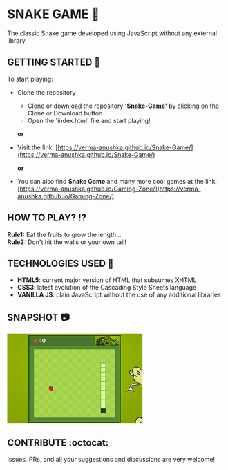 # SNAKE GAME :snake:
The classic Snake game developed using JavaScript without any external library.


## GETTING STARTED :pencil:
To start playing:
  - Clone the repository 
    - Clone or download the repository **'Snake-Game'** by clicking on the Clone or Download button
    - Open the 'index.html' file and start playing!
    
    **or**

  - Visit the link: [https://verma-anushka.github.io/Snake-Game/](https://verma-anushka.github.io/Snake-Game/)

    **or**
  
  - You can also find **Snake Game** and many more cool games at the link: 
    [https://verma-anushka.github.io/Gaming-Zone/](https://verma-anushka.github.io/Gaming-Zone/)


## HOW TO PLAY? :interrobang:
**Rule1:** Eat the fruits to grow the length... <br />
**Rule2:** Don't hit the walls or your own tail!


## TECHNOLOGIES USED :speech_balloon:
- **HTML5**: current major version of HTML that subsumes XHTML
- **CSS3**: latest evolution of the Cascading Style Sheets language 
- **VANILLA JS**: plain JavaScript without the use of any additional libraries


## SNAPSHOT :camera:
![2048](/img/snake.png)


## CONTRIBUTE :octocat:
Issues, PRs, and all your suggestions and discussions are very welcome!

